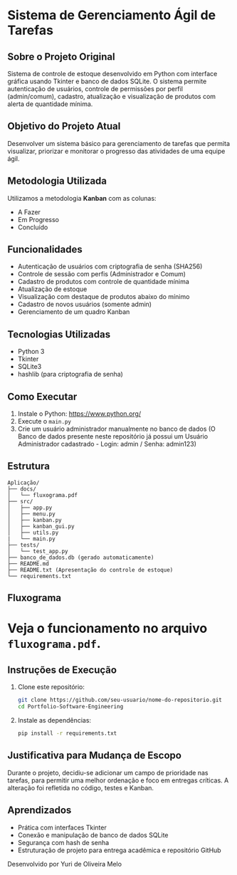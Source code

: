 # Sistema de Gerenciamento Ágil de Tarefas

## Sobre o Projeto Original
Sistema de controle de estoque desenvolvido em Python com interface gráfica usando Tkinter e banco de dados SQLite. O sistema permite autenticação de usuários, controle de permissões por perfil (admin/comum), cadastro, atualização e visualização de produtos com alerta de quantidade mínima.

## Objetivo do Projeto Atual
Desenvolver um sistema básico para gerenciamento de tarefas que permita visualizar, priorizar e monitorar o progresso das atividades de uma equipe ágil.

## Metodologia Utilizada
Utilizamos a metodologia **Kanban** com as colunas:
- A Fazer
- Em Progresso
- Concluído

## Funcionalidades
- Autenticação de usuários com criptografia de senha (SHA256)
- Controle de sessão com perfis (Administrador e Comum)
- Cadastro de produtos com controle de quantidade mínima
- Atualização de estoque
- Visualização com destaque de produtos abaixo do mínimo
- Cadastro de novos usuários (somente admin)
- Gerenciamento de um quadro Kanban

## Tecnologias Utilizadas
- Python 3
- Tkinter
- SQLite3
- hashlib (para criptografia de senha)

## Como Executar
1. Instale o Python: https://www.python.org/
2. Execute o `main.py`
3. Crie um usuário administrador manualmente no banco de dados 
    (O Banco de dados presente neste repositório já possui um Usuário Administrador cadastrado - Login: admin / Senha: admin123)

## Estrutura
```
Aplicação/
├── docs/
│   └── fluxograma.pdf
├── src/
│   ├── app.py
│   ├── menu.py
│   ├── kanban.py
│   ├── kanban_gui.py
│   ├── utils.py
|   └── main.py
├── tests/
│   └── test_app.py
├── banco_de_dados.db (gerado automaticamente)
├── README.md
├── README.txt (Apresentação do controle de estoque)
└── requirements.txt
```

## Fluxograma
Veja o funcionamento no arquivo `fluxograma.pdf`.
=======
## Instruções de Execução
1. Clone este repositório:
   ```bash
   git clone https://github.com/seu-usuario/nome-do-repositorio.git
   cd Portfolio-Software-Engineering
   ```

2. Instale as dependências:
   ```bash
   pip install -r requirements.txt
   ```

## Justificativa para Mudança de Escopo
Durante o projeto, decidiu-se adicionar um campo de prioridade nas tarefas, para permitir uma melhor ordenação e foco em entregas críticas. A alteração foi refletida no código, testes e Kanban.

## Aprendizados
- Prática com interfaces Tkinter
- Conexão e manipulação de banco de dados SQLite
- Segurança com hash de senha
- Estruturação de projeto para entrega acadêmica e repositório GitHub

Desenvolvido por Yuri de Oliveira Melo
